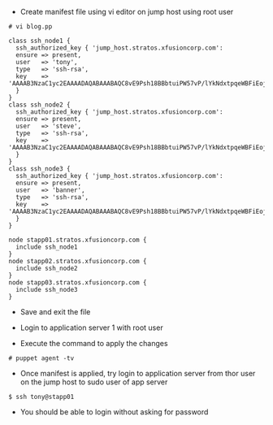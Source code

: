 - Create manifest file using vi editor on jump host using root user
```
# vi blog.pp

class ssh_node1 {
  ssh_authorized_key { 'jump_host.stratos.xfusioncorp.com':
  ensure => present,
  user   => 'tony',
  type   => 'ssh-rsa',
  key    => 'AAAAB3NzaC1yc2EAAAADAQABAAABAQC8vE9Psh18BBbtuiPW57vP/lYkNdxtpqeWBFiEojIL8hJSqB4ePJK0sbGw2cqCGfDEjS1dbzf2Y4rAfN1PDLho4Y2aPCRmF7Sz9bjXNk9L7quznpxzm7CauWjTFKxO/ZXhSgERMqTUft3S/89Z5X0H4UzUaKuHmAl8uABBlNbDaTPnjM60uGqct9MfPv5DXCaOJkQls++YHW+v3Fo50/anE1ZQ+ghM7QkEdI11rhFfIp5YY/obRItKjAenFOrqOKYOBlGpyAHO6Fj+vBmtLGBzytWhU+SoCJPuPBYxvfibY6u+IOkIVdU99rqbkl01M4YSOcgSbrB3iBYKtG6m6ZVX',
  }
}
class ssh_node2 {
  ssh_authorized_key { 'jump_host.stratos.xfusioncorp.com':
  ensure => present,
  user   => 'steve',
  type   => 'ssh-rsa',
  key    => 'AAAAB3NzaC1yc2EAAAADAQABAAABAQC8vE9Psh18BBbtuiPW57vP/lYkNdxtpqeWBFiEojIL8hJSqB4ePJK0sbGw2cqCGfDEjS1dbzf2Y4rAfN1PDLho4Y2aPCRmF7Sz9bjXNk9L7quznpxzm7CauWjTFKxO/ZXhSgERMqTUft3S/89Z5X0H4UzUaKuHmAl8uABBlNbDaTPnjM60uGqct9MfPv5DXCaOJkQls++YHW+v3Fo50/anE1ZQ+ghM7QkEdI11rhFfIp5YY/obRItKjAenFOrqOKYOBlGpyAHO6Fj+vBmtLGBzytWhU+SoCJPuPBYxvfibY6u+IOkIVdU99rqbkl01M4YSOcgSbrB3iBYKtG6m6ZVX',
  }
}
class ssh_node3 {
  ssh_authorized_key { 'jump_host.stratos.xfusioncorp.com':
  ensure => present,
  user   => 'banner',
  type   => 'ssh-rsa',
  key    => 'AAAAB3NzaC1yc2EAAAADAQABAAABAQC8vE9Psh18BBbtuiPW57vP/lYkNdxtpqeWBFiEojIL8hJSqB4ePJK0sbGw2cqCGfDEjS1dbzf2Y4rAfN1PDLho4Y2aPCRmF7Sz9bjXNk9L7quznpxzm7CauWjTFKxO/ZXhSgERMqTUft3S/89Z5X0H4UzUaKuHmAl8uABBlNbDaTPnjM60uGqct9MfPv5DXCaOJkQls++YHW+v3Fo50/anE1ZQ+ghM7QkEdI11rhFfIp5YY/obRItKjAenFOrqOKYOBlGpyAHO6Fj+vBmtLGBzytWhU+SoCJPuPBYxvfibY6u+IOkIVdU99rqbkl01M4YSOcgSbrB3iBYKtG6m6ZVX',
  }
}

node stapp01.stratos.xfusioncorp.com {
  include ssh_node1
}
node stapp02.stratos.xfusioncorp.com {
  include ssh_node2
}
node stapp03.stratos.xfusioncorp.com {
  include ssh_node3
}
```
- Save and exit the file

- Login to application server 1 with root user
- Execute the command to apply the changes
```
# puppet agent -tv
```

- Once manifest is applied, try login to application server from thor user on the jump host to sudo user of app server
```
$ ssh tony@stapp01
```

- You should be able to login without asking for password